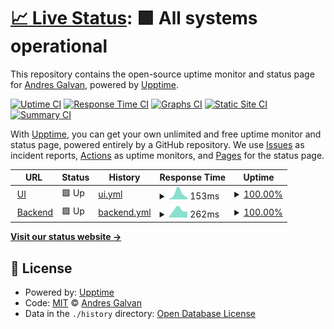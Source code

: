 # [📈 Live Status](https://demo.upptime.js.org): <!--live status--> **🟩 All systems operational**

This repository contains the open-source uptime monitor and status page for [Andres Galvan](https://demo.upptime.js.org), powered by [Upptime](https://github.com/upptime/upptime).

[![Uptime CI](https://github.com/afgalvan/sdv-status-page/workflows/Uptime%20CI/badge.svg)](https://github.com/afgalvan/sdv-status-page/actions?query=workflow%3A%22Uptime+CI%22)
[![Response Time CI](https://github.com/afgalvan/sdv-status-page/workflows/Response%20Time%20CI/badge.svg)](https://github.com/afgalvan/sdv-status-page/actions?query=workflow%3A%22Response+Time+CI%22)
[![Graphs CI](https://github.com/afgalvan/sdv-status-page/workflows/Graphs%20CI/badge.svg)](https://github.com/afgalvan/sdv-status-page/actions?query=workflow%3A%22Graphs+CI%22)
[![Static Site CI](https://github.com/afgalvan/sdv-status-page/workflows/Static%20Site%20CI/badge.svg)](https://github.com/afgalvan/sdv-status-page/actions?query=workflow%3A%22Static+Site+CI%22)
[![Summary CI](https://github.com/afgalvan/sdv-status-page/workflows/Summary%20CI/badge.svg)](https://github.com/afgalvan/sdv-status-page/actions?query=workflow%3A%22Summary+CI%22)

With [Upptime](https://upptime.js.org), you can get your own unlimited and free uptime monitor and status page, powered entirely by a GitHub repository. We use [Issues](https://github.com/afgalvan/sdv-status-page/issues) as incident reports, [Actions](https://github.com/afgalvan/sdv-status-page/actions) as uptime monitors, and [Pages](https://demo.upptime.js.org) for the status page.

<!--start: status pages-->
<!-- This summary is generated by Upptime (https://github.com/upptime/upptime) -->
<!-- Do not edit this manually, your changes will be overwritten -->
<!-- prettier-ignore -->
| URL | Status | History | Response Time | Uptime |
| --- | ------ | ------- | ------------- | ------ |
| <img alt="" src="https://icons.duckduckgo.com/ip3/sabores-del-valle.vercel.app.ico" height="13"> [UI](https://sabores-del-valle.vercel.app/) | 🟩 Up | [ui.yml](https://github.com/afgalvan/sdv-status-page/commits/HEAD/history/ui.yml) | <details><summary><img alt="Response time graph" src="./graphs/ui/response-time-week.png" height="20"> 153ms</summary><br><a href="https://afgalvan.github.io/sdv-status-page/history/ui"><img alt="Response time 153" src="https://img.shields.io/endpoint?url=https%3A%2F%2Fraw.githubusercontent.com%2Fafgalvan%2Fsdv-status-page%2FHEAD%2Fapi%2Fui%2Fresponse-time.json"></a><br><a href="https://afgalvan.github.io/sdv-status-page/history/ui"><img alt="24-hour response time 61" src="https://img.shields.io/endpoint?url=https%3A%2F%2Fraw.githubusercontent.com%2Fafgalvan%2Fsdv-status-page%2FHEAD%2Fapi%2Fui%2Fresponse-time-day.json"></a><br><a href="https://afgalvan.github.io/sdv-status-page/history/ui"><img alt="7-day response time 153" src="https://img.shields.io/endpoint?url=https%3A%2F%2Fraw.githubusercontent.com%2Fafgalvan%2Fsdv-status-page%2FHEAD%2Fapi%2Fui%2Fresponse-time-week.json"></a><br><a href="https://afgalvan.github.io/sdv-status-page/history/ui"><img alt="30-day response time 153" src="https://img.shields.io/endpoint?url=https%3A%2F%2Fraw.githubusercontent.com%2Fafgalvan%2Fsdv-status-page%2FHEAD%2Fapi%2Fui%2Fresponse-time-month.json"></a><br><a href="https://afgalvan.github.io/sdv-status-page/history/ui"><img alt="1-year response time 153" src="https://img.shields.io/endpoint?url=https%3A%2F%2Fraw.githubusercontent.com%2Fafgalvan%2Fsdv-status-page%2FHEAD%2Fapi%2Fui%2Fresponse-time-year.json"></a></details> | <details><summary><a href="https://afgalvan.github.io/sdv-status-page/history/ui">100.00%</a></summary><a href="https://afgalvan.github.io/sdv-status-page/history/ui"><img alt="All-time uptime 100.00%" src="https://img.shields.io/endpoint?url=https%3A%2F%2Fraw.githubusercontent.com%2Fafgalvan%2Fsdv-status-page%2FHEAD%2Fapi%2Fui%2Fuptime.json"></a><br><a href="https://afgalvan.github.io/sdv-status-page/history/ui"><img alt="24-hour uptime 100.00%" src="https://img.shields.io/endpoint?url=https%3A%2F%2Fraw.githubusercontent.com%2Fafgalvan%2Fsdv-status-page%2FHEAD%2Fapi%2Fui%2Fuptime-day.json"></a><br><a href="https://afgalvan.github.io/sdv-status-page/history/ui"><img alt="7-day uptime 100.00%" src="https://img.shields.io/endpoint?url=https%3A%2F%2Fraw.githubusercontent.com%2Fafgalvan%2Fsdv-status-page%2FHEAD%2Fapi%2Fui%2Fuptime-week.json"></a><br><a href="https://afgalvan.github.io/sdv-status-page/history/ui"><img alt="30-day uptime 100.00%" src="https://img.shields.io/endpoint?url=https%3A%2F%2Fraw.githubusercontent.com%2Fafgalvan%2Fsdv-status-page%2FHEAD%2Fapi%2Fui%2Fuptime-month.json"></a><br><a href="https://afgalvan.github.io/sdv-status-page/history/ui"><img alt="1-year uptime 100.00%" src="https://img.shields.io/endpoint?url=https%3A%2F%2Fraw.githubusercontent.com%2Fafgalvan%2Fsdv-status-page%2FHEAD%2Fapi%2Fui%2Fuptime-year.json"></a></details>
| <img alt="" src="https://icons.duckduckgo.com/ip3/jixlrpxlttgacozsxqcn.supabase.co.ico" height="13"> [Backend](https://jixlrpxlttgacozsxqcn.supabase.co/functions/v1/status) | 🟩 Up | [backend.yml](https://github.com/afgalvan/sdv-status-page/commits/HEAD/history/backend.yml) | <details><summary><img alt="Response time graph" src="./graphs/backend/response-time-week.png" height="20"> 262ms</summary><br><a href="https://afgalvan.github.io/sdv-status-page/history/backend"><img alt="Response time 262" src="https://img.shields.io/endpoint?url=https%3A%2F%2Fraw.githubusercontent.com%2Fafgalvan%2Fsdv-status-page%2FHEAD%2Fapi%2Fbackend%2Fresponse-time.json"></a><br><a href="https://afgalvan.github.io/sdv-status-page/history/backend"><img alt="24-hour response time 108" src="https://img.shields.io/endpoint?url=https%3A%2F%2Fraw.githubusercontent.com%2Fafgalvan%2Fsdv-status-page%2FHEAD%2Fapi%2Fbackend%2Fresponse-time-day.json"></a><br><a href="https://afgalvan.github.io/sdv-status-page/history/backend"><img alt="7-day response time 262" src="https://img.shields.io/endpoint?url=https%3A%2F%2Fraw.githubusercontent.com%2Fafgalvan%2Fsdv-status-page%2FHEAD%2Fapi%2Fbackend%2Fresponse-time-week.json"></a><br><a href="https://afgalvan.github.io/sdv-status-page/history/backend"><img alt="30-day response time 262" src="https://img.shields.io/endpoint?url=https%3A%2F%2Fraw.githubusercontent.com%2Fafgalvan%2Fsdv-status-page%2FHEAD%2Fapi%2Fbackend%2Fresponse-time-month.json"></a><br><a href="https://afgalvan.github.io/sdv-status-page/history/backend"><img alt="1-year response time 262" src="https://img.shields.io/endpoint?url=https%3A%2F%2Fraw.githubusercontent.com%2Fafgalvan%2Fsdv-status-page%2FHEAD%2Fapi%2Fbackend%2Fresponse-time-year.json"></a></details> | <details><summary><a href="https://afgalvan.github.io/sdv-status-page/history/backend">100.00%</a></summary><a href="https://afgalvan.github.io/sdv-status-page/history/backend"><img alt="All-time uptime 100.00%" src="https://img.shields.io/endpoint?url=https%3A%2F%2Fraw.githubusercontent.com%2Fafgalvan%2Fsdv-status-page%2FHEAD%2Fapi%2Fbackend%2Fuptime.json"></a><br><a href="https://afgalvan.github.io/sdv-status-page/history/backend"><img alt="24-hour uptime 100.00%" src="https://img.shields.io/endpoint?url=https%3A%2F%2Fraw.githubusercontent.com%2Fafgalvan%2Fsdv-status-page%2FHEAD%2Fapi%2Fbackend%2Fuptime-day.json"></a><br><a href="https://afgalvan.github.io/sdv-status-page/history/backend"><img alt="7-day uptime 100.00%" src="https://img.shields.io/endpoint?url=https%3A%2F%2Fraw.githubusercontent.com%2Fafgalvan%2Fsdv-status-page%2FHEAD%2Fapi%2Fbackend%2Fuptime-week.json"></a><br><a href="https://afgalvan.github.io/sdv-status-page/history/backend"><img alt="30-day uptime 100.00%" src="https://img.shields.io/endpoint?url=https%3A%2F%2Fraw.githubusercontent.com%2Fafgalvan%2Fsdv-status-page%2FHEAD%2Fapi%2Fbackend%2Fuptime-month.json"></a><br><a href="https://afgalvan.github.io/sdv-status-page/history/backend"><img alt="1-year uptime 100.00%" src="https://img.shields.io/endpoint?url=https%3A%2F%2Fraw.githubusercontent.com%2Fafgalvan%2Fsdv-status-page%2FHEAD%2Fapi%2Fbackend%2Fuptime-year.json"></a></details>

<!--end: status pages-->

[**Visit our status website →**](https://demo.upptime.js.org)

## 📄 License

- Powered by: [Upptime](https://github.com/upptime/upptime)
- Code: [MIT](./LICENSE) © [Andres Galvan](https://demo.upptime.js.org)
- Data in the `./history` directory: [Open Database License](https://opendatacommons.org/licenses/odbl/1-0/)
